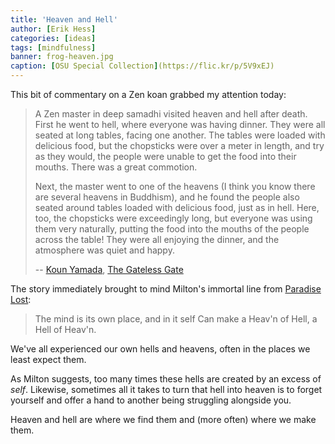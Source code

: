 ```yaml
---
title: 'Heaven and Hell'
author: [Erik Hess]
categories: [ideas]
tags: [mindfulness]
banner: frog-heaven.jpg
caption: [OSU Special Collection](https://flic.kr/p/5V9xEJ)
---
```


This bit of commentary on a Zen koan grabbed my attention today:

> A Zen master in deep samadhi visited heaven and hell after death. First he went to hell, where everyone was having dinner. They were all seated at long tables, facing one another. The tables were loaded with delicious food, but the chopsticks were over a meter in length, and try as they would, the people were unable to get the food into their mouths. There was a great commotion. 
> 
> Next, the master went to one of the heavens (I think you know there are several heavens in Buddhism), and he found the people also seated around tables loaded with delicious food, just as in hell. Here, too, the chopsticks were exceedingly long, but everyone was using them very naturally, putting the food into the mouths of the people across the table! They were all enjoying the dinner, and the atmosphere was quiet and happy.
> 
> -- [Koun Yamada](https://en.wikipedia.org/wiki/Yamada_Koun), [The Gateless Gate](http://www.amazon.com/gp/product/0861713826?keywords=the%20Gateless%20gate&qid=1448075165&ref_=sr_1_1&sr=8-1)

The story immediately brought to mind Milton's immortal line from [Paradise Lost](https://www.dartmouth.edu/~milton/reading_room/pl/book_1/text.shtml):

> The mind is its own place, and in it self 
> Can make a Heav'n of Hell, a Hell of Heav'n.

We've all experienced our own hells and heavens, often in the places we least expect them. 

As Milton suggests, too many times these hells are created by an excess of *self*. Likewise, sometimes all it takes to turn that hell into heaven is to forget yourself and offer a hand to another being struggling alongside you. 

Heaven and hell are where we find them and (more often) where we make them.